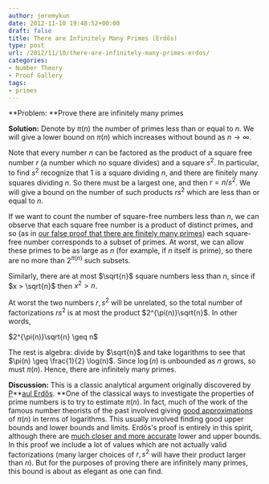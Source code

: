 ```yaml
---
author: jeremykun
date: 2012-11-10 19:48:52+00:00
draft: false
title: There are Infinitely Many Primes (Erdős)
type: post
url: /2012/11/10/there-are-infinitely-many-primes-erdos/
categories:
- Number Theory
- Proof Gallery
tags:
- primes
---
```


**Problem: **Prove there are infinitely many primes

**Solution:** Denote by $\pi(n)$ the number of primes less than or equal to $n$. We will give a lower bound on $\pi(n)$ which increases without bound as $n \to \infty$.

Note that every number $n$ can be factored as the product of a square free number $r$ (a number which no square divides) and a square $s^2$. In particular, to find $s^2$ recognize that 1 is a square dividing $n$, and there are finitely many squares dividing $n$. So there must be a largest one, and then $r = n/s^2$. We will give a bound on the number of such products $rs^2$ which are less than or equal to $n$.

If we want to count the number of square-free numbers less than $n$, we can observe that each square free number is a product of distinct primes, and so (as in [our false proof that there are finitely many primes](http://jeremykun.wordpress.com/2011/07/05/there-are-finitely-many-primes/)) each square-free number corresponds to a subset of primes. At worst, we can allow these primes to be as large as $n$ (for example, if $n$ itself is prime), so there are no more than $2^{\pi(n)}$ such subsets.

Similarly, there are at most $\sqrt{n}$ square numbers less than $n$, since if $x > \sqrt{n}$ then $x^2 > n$.

At worst the two numbers $r, s^2$ will be unrelated, so the total number of factorizations $rs^2$ is at most the product $2^{\pi(n)}\sqrt{n}$. In other words,


$2^{\pi(n)}\sqrt{n} \geq n$




The rest is algebra: divide by $\sqrt{n}$ and take logarithms to see that $\pi(n) \geq \frac{1}{2} \log(n)$. Since $\log(n)$ is unbounded as $n$ grows, so must $\pi(n)$. Hence, there are infinitely many primes.


**Discussion:** This is a classic analytical argument originally discovered by [P](http://en.wikipedia.org/wiki/Paul_Erd%C5%91s)**[aul Erdős](http://en.wikipedia.org/wiki/Paul_Erd%C5%91s). **One of the classical ways to investigate the properties of prime numbers is to try to estimate $\pi(n)$. In fact, much of the work of the famous number theorists of the past involved giving [good approximations](http://en.wikipedia.org/wiki/Prime_number_theorem) of $\pi(n)$ in terms of logarithms. This usually involved finding good upper bounds and lower bounds and limits. Erdős's proof is entirely in this spirit, although there are [much closer and more accurate](http://en.wikipedia.org/wiki/Prime_number_theorem#Bounds_on_the_prime-counting_function) lower and upper bounds. In this proof we include a lot of values which are not actually valid factorizations (many larger choices of $r, s^2$ will have their product larger than $n$). But for the purposes of proving there are infinitely many primes, this bound is about as elegant as one can find.
